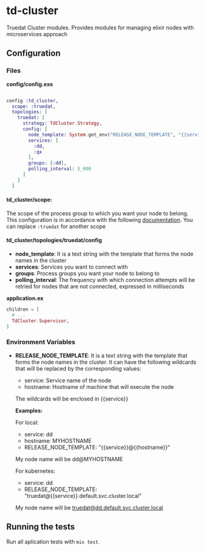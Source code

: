 # td-cluster
Truedat Cluster modules. Provides modules for managing elixir nodes with
microservices approach

## Configuration

### Files

**config/config.exs**
```elixir

config :td_cluster,
  scope: :truedat,
  topologies: [
    truedat: [
      strategy: TdCluster.Strategy,
      config: [
        node_template: System.get_env("RELEASE_NODE_TEMPLATE", "{{service}}@{{hostname}}"),
        services: [
          :dd,
          :qx
        ],
        groups: [:dd],
        polling_interval: 5_000
      ]
    ]
  ]
```

#### td_cluster/scope:

The scope of the process group to which you want your node to belong. This
configuration is in accordance with the following
[documentation](https://www.erlang.org/doc/man/pg.html).
You can replace `:truedat` for another scope

#### td_cluster/topologies/truedat/config

  - **node_template**: It is a text string with the template that forms the node
    names in the cluster
  - **services**: Services you want to connect with
  - **groups**: Process groups you want your node to belong to
  - **polling_interval**: The frequency with which connection attempts will be
    retried for nodes that are not connected, expressed in milliseconds

**application.ex**
```elixir
children = [
  # ...
  TdCluster.Supervisor,
]
```

### Environment Variables
  - **RELEASE_NODE_TEMPLATE**: It is a text string with the template that forms
    the node names in the cluster. It can have the following wildcards that
    will be replaced by the corresponding values:
      - service: Service name of the node
      - hostname: Hostname of machine that will execute the node

    The wildcards will be enclosed in {{service}}

    **Examples:**

      For local:
      - service: dd
      - hostname: MYHOSTNAME
      - RELEASE_NODE_TEMPLATE: "{{service}}@{{hostname}}"

      My node name will be dd@MYHOSTNAME

    For kubernetes:
      - service: dd
      - RELEASE_NODE_TEMPLATE: "truedat@{{service}}.default.svc.cluster.local"

      My node name will be truedat@dd.default.svc.cluster.local

## Running the tests

Run all aplication tests with `mix test`.
